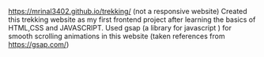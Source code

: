 https://mrinal3402.github.io/trekking/    (not a responsive website) 
Created this trekking website as my first frontend project after learning the basics of HTML,CSS and JAVASCRIPT.
Used gsap (a library for javascript ) for smooth scrolling animations in this website (taken references from https://gsap.com/)
